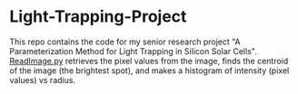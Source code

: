 # Light-Trapping-Project
This repo contains the code for my senior research project "A Parameterization Method for Light Trapping in Silicon Solar Cells".
[ReadImage.py](ReadImage.py) retrieves the pixel values from the image, finds the centroid of the image (the brightest spot), and makes a histogram of intensity (pixel values) vs radius.
